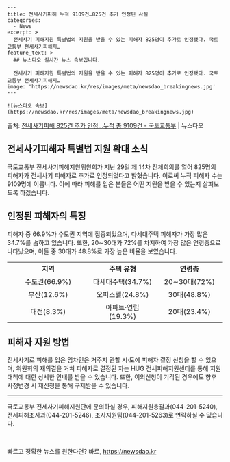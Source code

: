     ---
    title: 전세사기피해 누적 9109건…825건 추가 인정된 사실
    categories:
      - News
    excerpt: >
      전세사기 피해지원 특별법의 지원을 받을 수 있는 피해자 825명이 추가로 인정됐다. 국토교통부 전세사기피해지…
    feature_text: >
      ## 뉴스다오 실시간 뉴스 속보입니다.
    
      전세사기 피해지원 특별법의 지원을 받을 수 있는 피해자 825명이 추가로 인정됐다. 국토교통부 전세사기피해지…
    image: 'https://newsdao.kr/res/images/meta/newsdao_breakingnews.jpg'
    ---
    
    ![뉴스다오 속보](https://newsdao.kr/res/images/meta/newsdao_breakingnews.jpg)

<p>출처: <a href="https://newsdao.kr/2689" rel="dofollow">전세사기피해 825건 추가 인정…누적 총 9109건  - 국토교통부</a> | 뉴스다오</p>

<h2 data-ke-size="size26">전세사기피해자 특별법 지원 확대 소식</h2>
<p data-ke-size="size16">국토교통부 전세사기피해지원위원회가 지난 29일 제 14차 전체회의를 열어 825명의 피해자가 전세사기 피해자로 추가로 인정되었다고 밝혔습니다. 이로써 누적 피해자 수는 9109명에 이릅니다. 이에 따라 피해를 입은 분들은 어떤 지원을 받을 수 있는지 살펴보도록 하겠습니다.</p>

<h2 data-ke-size="size24">인정된 피해자의 특징</h2>
<p data-ke-size="size16">피해자 중 66.9%가 수도권 지역에 집중되었으며, 다세대주택 피해자가 가장 많은 34.7%를 占하고 있습니다. 또한, 20∼30대가 72%를 차지하여 가장 많은 연령층으로 나타났으며, 이들 중 30대가 48.8%로 가장 높은 비율을 보였습니다.</p>

<table>
    <colgroup>
        <col width="38%" />
        <col width="31%" />
        <col width="31%" />
    </colgroup>
    <tbody>
        <tr>
            <td style="text-align: center; height: 17px;"><b>지역</b></td>
            <td style="text-align: center; height: 17px;"><b>주택 유형</b></td>
            <td style="text-align: center; height: 17px;"><b>연령층</b></td>
        </tr>
        <tr>
            <td style="text-align: center; height: 17px;">수도권(66.9%)</td>
            <td style="text-align: center; height: 17px;">다세대주택(34.7%)</td>
            <td style="text-align: center; height: 17px;">20∼30대(72%)</td>
        </tr>
        <tr>
            <td style="text-align: center; height: 17px;">부산(12.6%)</td>
            <td style="text-align: center; height: 17px;">오피스텔(24.8%)</td>
            <td style="text-align: center; height: 17px;">30대(48.8%)</td>
        </tr>
        <tr>
            <td style="text-align: center; height: 17px;">대전(8.3%)</td>
            <td style="text-align: center; height: 17px;">아파트·연립(19.3%)</td>
            <td style="text-align: center; height: 17px;">20대(23.4%)</td>
        </tr>
    </tbody>
</table>

<h2 data-ke-size="size24">피해자 지원 방법</h2>
<p data-ke-size="size16">전세사기로 피해를 입은 임차인은 거주지 관할 시·도에 피해자 결정 신청을 할 수 있으며, 위원회의 재의결을 거쳐 피해자로 결정된 자는 HUG 전세피해지원센터를 통해 지원대책에 대한 상세한 안내를 받을 수 있습니다. 또한, 이의신청이 기각된 경우에도 향후 사정변경 시 재신청을 통해 구제받을 수 있습니다.</p>

<hr />
<p data-ke-size="size16">국토교통부 전세사기피해지원단에 문의하실 경우, 피해지원총괄과(044-201-5240), 전세피해조사과(044-201-5246), 조사지원팀(044-201-5263)로 연락하실 수 있습니다.</p>
<p data-ke-size="size16">&nbsp;</p> 

빠르고 정확한 뉴스를 원한다면? 바로, <a href="https://newsdao.kr" rel="dofollow">https://newsdao.kr</a>


    
